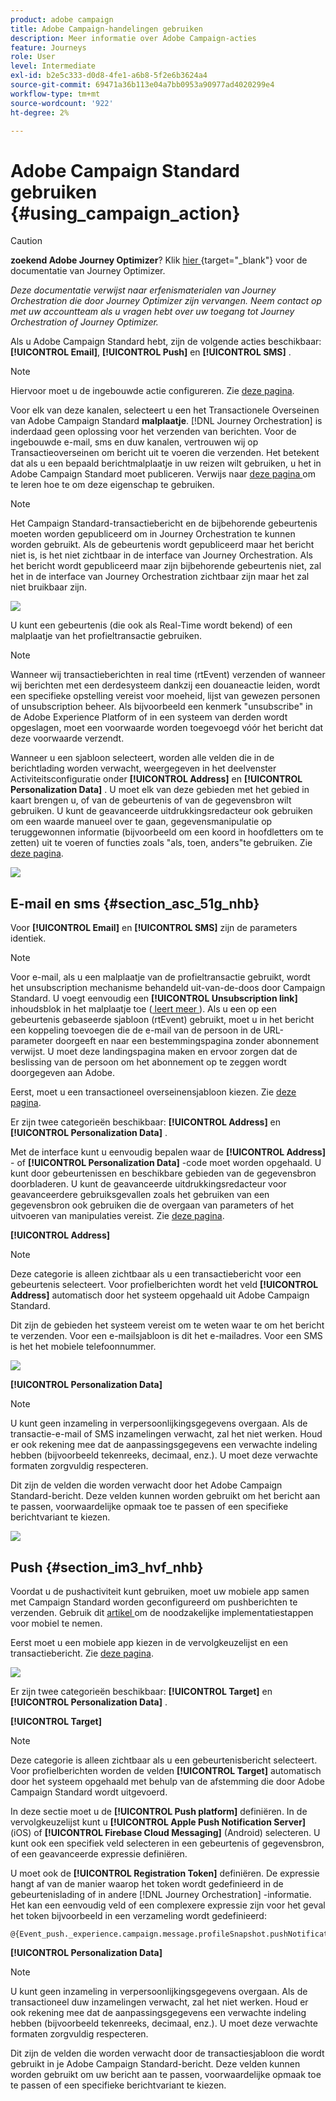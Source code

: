 ```yaml
---
product: adobe campaign
title: Adobe Campaign-handelingen gebruiken
description: Meer informatie over Adobe Campaign-acties
feature: Journeys
role: User
level: Intermediate
exl-id: b2e5c333-d0d8-4fe1-a6b8-5f2e6b3624a4
source-git-commit: 69471a36b113e04a7bb0953a90977ad4020299e4
workflow-type: tm+mt
source-wordcount: '922'
ht-degree: 2%

---
```


# Adobe Campaign Standard gebruiken {#using_campaign_action}


>[!CAUTION]
>
>**zoekend Adobe Journey Optimizer**? Klik [ hier ](https://experienceleague.adobe.com/en/docs/journey-optimizer/using/ajo-home){target="_blank"} voor de documentatie van Journey Optimizer.
>
>
>_Deze documentatie verwijst naar erfenismaterialen van Journey Orchestration die door Journey Optimizer zijn vervangen. Neem contact op met uw accountteam als u vragen hebt over uw toegang tot Journey Orchestration of Journey Optimizer._



Als u Adobe Campaign Standard hebt, zijn de volgende acties beschikbaar: **[!UICONTROL Email]**, **[!UICONTROL Push]** en **[!UICONTROL SMS]** .

>[!NOTE]
>
>Hiervoor moet u de ingebouwde actie configureren. Zie [deze pagina](../action/working-with-adobe-campaign.md).

Voor elk van deze kanalen, selecteert u een het Transactionele Overseinen van Adobe Campaign Standard **malplaatje**. [!DNL Journey Orchestration] is inderdaad geen oplossing voor het verzenden van berichten. Voor de ingebouwde e-mail, sms en duw kanalen, vertrouwen wij op Transactieoverseinen om bericht uit te voeren die verzenden. Het betekent dat als u een bepaald berichtmalplaatje in uw reizen wilt gebruiken, u het in Adobe Campaign Standard moet publiceren. Verwijs naar [ deze pagina ](https://experienceleague.adobe.com/docs/campaign-standard/using/communication-channels/transactional-messaging/getting-started-with-transactional-msg.html?lang=nl) om te leren hoe te om deze eigenschap te gebruiken.

>[!NOTE]
>
>Het Campaign Standard-transactiebericht en de bijbehorende gebeurtenis moeten worden gepubliceerd om in Journey Orchestration te kunnen worden gebruikt. Als de gebeurtenis wordt gepubliceerd maar het bericht niet is, is het niet zichtbaar in de interface van Journey Orchestration. Als het bericht wordt gepubliceerd maar zijn bijbehorende gebeurtenis niet, zal het in de interface van Journey Orchestration zichtbaar zijn maar het zal niet bruikbaar zijn.

![](../assets/journey59.png)

U kunt een gebeurtenis (die ook als Real-Time wordt bekend) of een malplaatje van het profieltransactie gebruiken.

>[!NOTE]
>
>Wanneer wij transactieberichten in real time (rtEvent) verzenden of wanneer wij berichten met een derdesysteem dankzij een douaneactie leiden, wordt een specifieke opstelling vereist voor moeheid, lijst van gewezen personen of unsubscription beheer. Als bijvoorbeeld een kenmerk &quot;unsubscribe&quot; in de Adobe Experience Platform of in een systeem van derden wordt opgeslagen, moet een voorwaarde worden toegevoegd vóór het bericht dat deze voorwaarde verzendt.

Wanneer u een sjabloon selecteert, worden alle velden die in de berichtlading worden verwacht, weergegeven in het deelvenster Activiteitsconfiguratie onder **[!UICONTROL Address]** en **[!UICONTROL Personalization Data]** . U moet elk van deze gebieden met het gebied in kaart brengen u, of van de gebeurtenis of van de gegevensbron wilt gebruiken. U kunt de geavanceerde uitdrukkingsredacteur ook gebruiken om een waarde manueel over te gaan, gegevensmanipulatie op teruggewonnen informatie (bijvoorbeeld om een koord in hoofdletters om te zetten) uit te voeren of functies zoals &quot;als, toen, anders&quot;te gebruiken. Zie [deze pagina](../expression/expressionadvanced.md).

![](../assets/journey60.png)

## E-mail en sms {#section_asc_51g_nhb}

Voor **[!UICONTROL Email]** en **[!UICONTROL SMS]** zijn de parameters identiek.

>[!NOTE]
>
>Voor e-mail, als u een malplaatje van de profieltransactie gebruikt, wordt het unsubscription mechanisme behandeld uit-van-de-doos door Campaign Standard. U voegt eenvoudig een **[!UICONTROL Unsubscription link]** inhoudsblok in het malplaatje toe ([ leert meer ](https://experienceleague.adobe.com/docs/campaign-standard/using/communication-channels/transactional-messaging/getting-started-with-transactional-msg.html?lang=nl)). Als u een op een gebeurtenis gebaseerde sjabloon (rtEvent) gebruikt, moet u in het bericht een koppeling toevoegen die de e-mail van de persoon in de URL-parameter doorgeeft en naar een bestemmingspagina zonder abonnement verwijst. U moet deze landingspagina maken en ervoor zorgen dat de beslissing van de persoon om het abonnement op te zeggen wordt doorgegeven aan Adobe.

Eerst, moet u een transactioneel overseinensjabloon kiezen. Zie [deze pagina](../building-journeys/about-action-activities.md).

Er zijn twee categorieën beschikbaar: **[!UICONTROL Address]** en **[!UICONTROL Personalization Data]** .

Met de interface kunt u eenvoudig bepalen waar de **[!UICONTROL Address]** - of **[!UICONTROL Personalization Data]** -code moet worden opgehaald. U kunt door gebeurtenissen en beschikbare gebieden van de gegevensbron doorbladeren. U kunt de geavanceerde uitdrukkingsredacteur voor geavanceerdere gebruiksgevallen zoals het gebruiken van een gegevensbron ook gebruiken die de overgaan van parameters of het uitvoeren van manipulaties vereist. Zie [deze pagina](../expression/expressionadvanced.md).

**[!UICONTROL Address]**

>[!NOTE]
>
>Deze categorie is alleen zichtbaar als u een transactiebericht voor een gebeurtenis selecteert. Voor profielberichten wordt het veld **[!UICONTROL Address]** automatisch door het systeem opgehaald uit Adobe Campaign Standard.

Dit zijn de gebieden het systeem vereist om te weten waar te om het bericht te verzenden. Voor een e-mailsjabloon is dit het e-mailadres. Voor een SMS is het het mobiele telefoonnummer.

![](../assets/journey61.png)

**[!UICONTROL Personalization Data]**

>[!NOTE]
>
>U kunt geen inzameling in verpersoonlijkingsgegevens overgaan. Als de transactie-e-mail of SMS inzamelingen verwacht, zal het niet werken. Houd er ook rekening mee dat de aanpassingsgegevens een verwachte indeling hebben (bijvoorbeeld tekenreeks, decimaal, enz.). U moet deze verwachte formaten zorgvuldig respecteren.

Dit zijn de velden die worden verwacht door het Adobe Campaign Standard-bericht. Deze velden kunnen worden gebruikt om het bericht aan te passen, voorwaardelijke opmaak toe te passen of een specifieke berichtvariant te kiezen.

![](../assets/journey62.png)

## Push {#section_im3_hvf_nhb}

Voordat u de pushactiviteit kunt gebruiken, moet uw mobiele app samen met Campaign Standard worden geconfigureerd om pushberichten te verzenden. Gebruik dit [ artikel ](https://helpx.adobe.com/nl/campaign/kb/integrate-mobile-sdk.html) om de noodzakelijke implementatiestappen voor mobiel te nemen.

Eerst moet u een mobiele app kiezen in de vervolgkeuzelijst en een transactiebericht. Zie [deze pagina](../building-journeys/about-action-activities.md).

![](../assets/journey62bis.png)

Er zijn twee categorieën beschikbaar: **[!UICONTROL Target]** en **[!UICONTROL Personalization Data]** .

**[!UICONTROL Target]**

>[!NOTE]
>
>Deze categorie is alleen zichtbaar als u een gebeurtenisbericht selecteert. Voor profielberichten worden de velden **[!UICONTROL Target]** automatisch door het systeem opgehaald met behulp van de afstemming die door Adobe Campaign Standard wordt uitgevoerd.

In deze sectie moet u de **[!UICONTROL Push platform]** definiëren. In de vervolgkeuzelijst kunt u **[!UICONTROL Apple Push Notification Server]** (iOS) of **[!UICONTROL Firebase Cloud Messaging]** (Android) selecteren. U kunt ook een specifiek veld selecteren in een gebeurtenis of gegevensbron, of een geavanceerde expressie definiëren.

U moet ook de **[!UICONTROL Registration Token]** definiëren. De expressie hangt af van de manier waarop het token wordt gedefinieerd in de gebeurtenislading of in andere [!DNL Journey Orchestration] -informatie. Het kan een eenvoudig veld of een complexere expressie zijn voor het geval het token bijvoorbeeld in een verzameling wordt gedefinieerd:

```
@{Event_push._experience.campaign.message.profileSnapshot.pushNotificationTokens.first().token}
```

**[!UICONTROL Personalization Data]**

>[!NOTE]
>
>U kunt geen inzameling in verpersoonlijkingsgegevens overgaan. Als de transactioneel duw inzamelingen verwacht, zal het niet werken. Houd er ook rekening mee dat de aanpassingsgegevens een verwachte indeling hebben (bijvoorbeeld tekenreeks, decimaal, enz.). U moet deze verwachte formaten zorgvuldig respecteren.

Dit zijn de velden die worden verwacht door de transactiesjabloon die wordt gebruikt in je Adobe Campaign Standard-bericht. Deze velden kunnen worden gebruikt om uw bericht aan te passen, voorwaardelijke opmaak toe te passen of een specifieke berichtvariant te kiezen.
